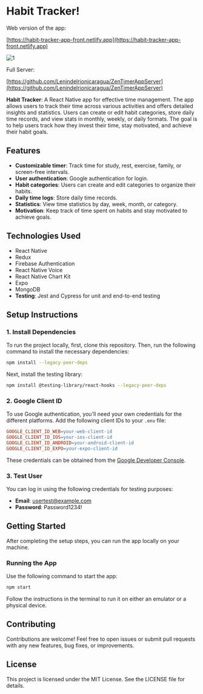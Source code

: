 # Habit Tracker!

Web version of the app:

[https://habit-tracker-app-front.netlify.app](https://habit-tracker-app-front.netlify.app)

![1](https://github.com/user-attachments/assets/08718064-f7bc-42ec-9459-04d4cc09beaf)

Full Server:

[https://github.com/Lenindelrionicaragua/ZenTimerAppServer](https://github.com/Lenindelrionicaragua/ZenTimerAppServer)

**Habit Tracker**: A React Native app for effective time management. The app allows users to track their time across various activities and offers detailed insights and statistics. Users can create or edit habit categories, store daily time records, and view stats in monthly, weekly, or daily formats. The goal is to help users track how they invest their time, stay motivated, and achieve their habit goals.

## Features

- **Customizable timer**: Track time for study, rest, exercise, family, or screen-free intervals.
- **User authentication**: Google authentication for login.
- **Habit categories**: Users can create and edit categories to organize their habits.
- **Daily time logs**: Store daily time records.
- **Statistics**: View time statistics by day, week, month, or category.
- **Motivation**: Keep track of time spent on habits and stay motivated to achieve goals.

## Technologies Used

- React Native
- Redux
- Firebase Authentication
- React Native Voice
- React Native Chart Kit
- Expo
- MongoDB
- **Testing**: Jest and Cypress for unit and end-to-end testing

## Setup Instructions

### 1. Install Dependencies

To run the project locally, first, clone this repository. Then, run the following command to install the necessary dependencies:

```bash
npm install --legacy-peer-deps
```

Next, install the testing library:

```bash
npm install @testing-library/react-hooks --legacy-peer-deps
```

### 2. Google Client ID

To use Google authentication, you'll need your own credentials for the different platforms. Add the following client IDs to your `.env` file:

```makefile
GOOGLE_CLIENT_ID_WEB=your-web-client-id
GOOGLE_CLIENT_ID_IOS=your-ios-client-id
GOOGLE_CLIENT_ID_ANDROID=your-android-client-id
GOOGLE_CLIENT_ID_EXPO=your-expo-client-id
```

These credentials can be obtained from the [Google Developer Console](https://console.developers.google.com/).

### 3. Test User

You can log in using the following credentials for testing purposes:

- **Email**: usertest@example.com
- **Password**: Password1234!

## Getting Started

After completing the setup steps, you can run the app locally on your machine.

### Running the App

Use the following command to start the app:

```bash
npm start
```

Follow the instructions in the terminal to run it on either an emulator or a physical device.

## Contributing

Contributions are welcome! Feel free to open issues or submit pull requests with any new features, bug fixes, or improvements.

## License

This project is licensed under the MIT License. See the LICENSE file for details.
